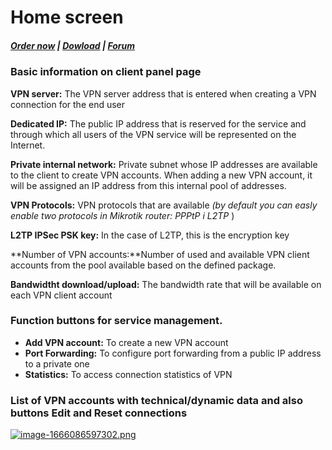 # Home screen

#####  [Order now](https://puqcloud.com/index.php?rp=/store/whmcs-module-business-vpn) | [Dowload](https://panel.puqcloud.com/link.php?id=33) | [Forum](https://panel.puqcloud.com/link.php?id=39)

### Basic information on client panel page

**VPN server:** The VPN server address that is entered when creating a VPN connection for the end user

**Dedicated IP:** The public IP address that is reserved for the service and through which all users of the VPN service will be represented on the Internet.  
  
**Private internal network:** Private subnet whose IP addresses are available to the client to create VPN accounts. When adding a new VPN account, it will be assigned an IP address from this internal pool of addresses.  
  
**VPN Protocols:** VPN protocols that are available *(by default you can easly enable two protocols in Mikrotik router: PPPtP i L2TP* )  
  
**L2TP IPSec PSK key:** In the case of L2TP, this is the encryption key  
  
**Number of VPN accounts:**Number of used and available VPN client accounts from the pool available based on the defined package.  
  
**Bandwidtht download/upload:** The bandwidth rate that will be available on each VPN client account

### Function buttons for service management.

- **Add VPN account:** To create a new VPN account
- **Port Forwarding:** To configure port forwarding from a public IP address to a private one
- **Statistics:** To access connection statistics of VPN

### List of VPN accounts with technical/dynamic data and also buttons **Edit** and **Reset connections**

[![image-1666086597302.png](https://doc.puq.info/uploads/images/gallery/2022-10/scaled-1680-/image-1666086597302.png)](https://doc.puq.info/uploads/images/gallery/2022-10/image-1666086597302.png)
